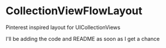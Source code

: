 CollectionViewFlowLayout
========================

Pinterest inspired layout for UICollectionViews

I'll be adding the code and README as soon as I get a chance
